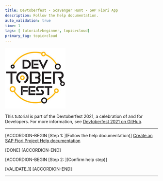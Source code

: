 ```yaml
---
title: Devtoberfest - Scavenger Hunt - SAP Fiori App
description: Follow the help documentation.
auto_validation: true
time: 1
tags: [ tutorial>beginner, topic>cloud]
primary_tag: topic>cloud
---
```


![Devtoberfest](Devtoberfest.jpg)

This tutorial is part of the Devtoberfest 2021, a celebration of and for Developers.  For more information, see [Devtoberfest 2021 on GitHub](https://github.com/SAP-samples/devtoberfest-2021).

---

[ACCORDION-BEGIN [Step 1: ](Follow the help documentation)]
[Create an SAP Fiori Project Help documentation](https://help.sap.com/viewer/584e0bcbfd4a4aff91c815cefa0bce2d/Cloud/en-US/46664de4d6944471b6c29a0681bfd0fc.html)


[DONE]
[ACCORDION-END]

[ACCORDION-BEGIN [Step 2: ](Confirm help step)]


[VALIDATE_1]
[ACCORDION-END]

---
